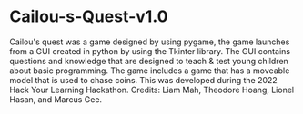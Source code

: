 # Cailou-s-Quest-v1.0


Cailou's quest was a game designed by using pygame, the game launches from a GUI created in python by using the Tkinter library. The GUI contains questions and knowledge that are designed to teach & test young children about basic programming. The game includes a game that has a moveable model that is used to chase coins. This was developed during the 2022 Hack Your Learning Hackathon. Credits: Liam Mah, Theodore Hoang, Lionel Hasan, and Marcus Gee.
